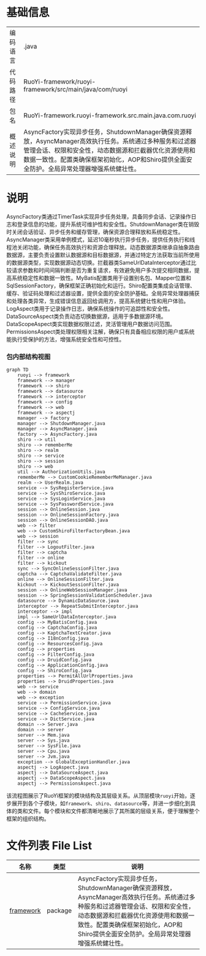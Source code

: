 # 基础信息

|      |      |
|------|------|
| 编码语言 | .java |
| 代码路径 | RuoYi-framework/ruoyi-framework/src/main/java/com/ruoyi |
| 包名 | RuoYi-framework.ruoyi-framework.src.main.java.com.ruoyi |
| 概述说明 | AsyncFactory实现异步任务，ShutdownManager确保资源释放，AsyncManager高效执行任务。系统通过多种服务和过滤器管理会话、权限和安全性，动态数据源和拦截器优化资源使用和数据一致性。配置类确保框架初始化，AOP和Shiro提供全面安全防护。全局异常处理器增强系统健壮性。 |

# 说明

AsyncFactory类通过TimerTask实现异步任务处理，具备同步会话、记录操作日志和登录信息的功能，提升系统可维护性和安全性。ShutdownManager类在销毁时关闭会话验证、异步任务和缓存管理，确保资源合理释放和系统稳定性。AsyncManager类采用单例模式，延迟10毫秒执行异步任务，提供任务执行和线程池关闭功能，确保任务高效执行和资源合理释放。动态数据源类继承自抽象路由数据源，主要负责设置默认数据源和目标数据源，并通过特定方法获取当前所使用的数据源类型，实现数据源动态切换。拦截器类SameUrlDataInterceptor通过比较请求参数和时间间隔判断是否为重复请求，有效避免用户多次提交相同数据，提高系统稳定性和数据一致性。MyBatis配置类用于设置别名包、Mapper位置和SqlSessionFactory，确保框架正确初始化和运行。Shiro配置类集成会话管理、缓存、验证码处理和过滤器设置，提供全面的安全防护基础。全局异常处理器捕获和处理各类异常，生成错误信息返回给调用方，提高系统健壮性和用户体验。LogAspect类用于记录操作日志，确保系统操作的可追踪性和安全性。DataSourceAspect类负责动态切换数据源，适用于多数据源环境。DataScopeAspect类实现数据权限过滤，灵活管理用户数据访问范围。PermissionsAspect类处理权限相关注解，确保只有具备相应权限的用户或系统能执行受保护的方法，增强系统安全性和可控性。


### 包内部结构视图

```mermaid
graph TD
    ruoyi --> framework
    framework --> manager
    framework --> shiro
    framework --> datasource
    framework --> interceptor
    framework --> config
    framework --> web
    framework --> aspectj
    manager --> factory
    manager --> ShutdownManager.java
    manager --> AsyncManager.java
    factory --> AsyncFactory.java
    shiro --> util
    shiro --> rememberMe
    shiro --> realm
    shiro --> service
    shiro --> session
    shiro --> web
    util --> AuthorizationUtils.java
    rememberMe --> CustomCookieRememberMeManager.java
    realm --> UserRealm.java
    service --> SysRegisterService.java
    service --> SysShiroService.java
    service --> SysLoginService.java
    service --> SysPasswordService.java
    session --> OnlineSession.java
    session --> OnlineSessionFactory.java
    session --> OnlineSessionDAO.java
    web --> filter
    web --> CustomShiroFilterFactoryBean.java
    web --> session
    filter --> sync
    filter --> LogoutFilter.java
    filter --> captcha
    filter --> online
    filter --> kickout
    sync --> SyncOnlineSessionFilter.java
    captcha --> CaptchaValidateFilter.java
    online --> OnlineSessionFilter.java
    kickout --> KickoutSessionFilter.java
    session --> OnlineWebSessionManager.java
    session --> SpringSessionValidationScheduler.java
    datasource --> DynamicDataSource.java
    interceptor --> RepeatSubmitInterceptor.java
    interceptor --> impl
    impl --> SameUrlDataInterceptor.java
    config --> MyBatisConfig.java
    config --> CaptchaConfig.java
    config --> KaptchaTextCreator.java
    config --> I18nConfig.java
    config --> ResourcesConfig.java
    config --> properties
    config --> FilterConfig.java
    config --> DruidConfig.java
    config --> ApplicationConfig.java
    config --> ShiroConfig.java
    properties --> PermitAllUrlProperties.java
    properties --> DruidProperties.java
    web --> service
    web --> domain
    web --> exception
    service --> PermissionService.java
    service --> ConfigService.java
    service --> CacheService.java
    service --> DictService.java
    domain --> Server.java
    domain --> server
    server --> Mem.java
    server --> Sys.java
    server --> SysFile.java
    server --> Cpu.java
    server --> Jvm.java
    exception --> GlobalExceptionHandler.java
    aspectj --> LogAspect.java
    aspectj --> DataSourceAspect.java
    aspectj --> DataScopeAspect.java
    aspectj --> PermissionsAspect.java
```

该流程图展示了RuoYi框架的模块结构及其层级关系。从顶层模块`ruoyi`开始，逐步展开到各个子模块，如`framework`、`shiro`、`datasource`等，并进一步细化到具体的类和文件。每个模块和文件都清晰地展示了其所属的层级关系，便于理解整个框架的组织结构。

# 文件列表 File List

| 名称   | 类型  | 说明 |
|-------|------|-------------|
| [framework](framework/_module.md) | package | AsyncFactory实现异步任务，ShutdownManager确保资源释放，AsyncManager高效执行任务。系统通过多种服务和过滤器管理会话、权限和安全性，动态数据源和拦截器优化资源使用和数据一致性。配置类确保框架初始化，AOP和Shiro提供全面安全防护。全局异常处理器增强系统健壮性。 |


